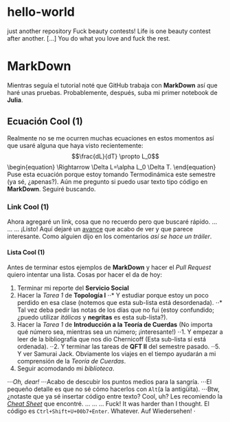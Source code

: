 # hello-world
just another repository
Fuck beauty contests! Life is one beauty contest after another. [...] You do what you love and fuck the rest.
# MarkDown
Mientras seguía el tutorial noté que GitHub trabaja con **MarkDown** así que haré unas pruebas. Probablemente, después, suba mi primer notebook de **Julia**.
## Ecuación Cool (1)
Realmente no se me ocurren muchas ecuaciones en estos momentos así que usaré alguna que haya visto recientemente:
$$\frac{dL}{dT} \propto L_0$$
\begin{equation}
\Rightarrow \Delta L=\alpha L_0 \Delta T.
\end{equation}
Puse esta ecuación porque estoy tomando Termodinámica este semestre (ya sé, ¿apenas?). Aún me pregunto si puedo usar texto tipo código en **MarkDown**. Seguiré buscando.
### Link Cool (1)
Ahora agregaré un link, cosa que no recuerdo pero que buscaré rápido.
...
...
...
¡Listo!
Aquí dejaré un [avance](https://www.youtube.com/watch?v=2AtTARXYWUg) que acabo de ver y que parece interesante. Como alguien dijo en los comentarios *así se hace un tráiler*.

#### Lista Cool (1)
Antes de terminar estos ejemplos de **MarkDown** y hacer el *Pull Request* quiero intentar una lista.
Cosas por hacer el da de hoy:
1. Terminar mi reporte del **Servicio Social**
2. Hacer la *Tarea 1* de **Topología I**
⋅⋅* Y estudiar porque estoy un poco perdido en esa clase (notemos que esta sub-lista está desordenada).
⋅⋅* Tal vez deba pedir las notas de los días que no fui (estoy confundido; ¿puedo utilizar *itálicas* y **negritas** es esta sub-lista?).
1. Hacer la *Tarea 1* de **Introducción a la Teoría de Cuerdas** (No importa qué número sea, mientras sea un número; ¡interesante!)
⋅⋅1. Y empezar a leer de la bibliografía que nos dio Chernicoff (Esta sub-lista sí está ordenada).
⋅⋅2. Y terminar las tareas de **QFT II** del semestre pasado.
⋅⋅5. Y ver Samurai Jack. Obviamente los viajes en el tiempo ayudarán a mi comprensión de la *Teoría de Cuerdas*.
4. Seguir acomodando mi *biblioteca*.

⋅⋅⋅*Oh, dear!*
⋅⋅⋅Acabo de descubir los puntos medios para la sangría.
⋅⋅⋅El pequeño detalle es que no sé cómo hacerlos con `Alt`(a la antigüita).
⋅⋅⋅Btw, ¿notaste que ya sé insertar código entre texto? Cool, uh? Les recomiendo la [*Cheat Sheet*](https://github.com/adam-p/markdown-here/wiki/Markdown-Cheatsheet) que encontré.
...
...
...
Fuck! It was harder than I thought.
El código es `Ctrl+Shift+U+00b7+Enter`. Whatever. Auf Wiedersehen!
·
